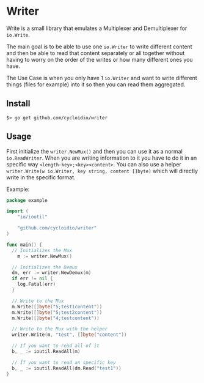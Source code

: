 # Writer

Write is a small library that emulates a Multiplexer and Demultiplexer for `io.Write`.

The main goal is to be able to use one `io.Writer` to write different content and then
be able to read that content separately or all together without having to worry on the
order of the writes or how many different ones you have.

The Use Case is when you only have 1 `io.Writer` and want to write different things
(files for example) into it so then you can read them aggregated.

## Install

```
$> go get github.com/cycloidio/writer
```

## Usage

First initialize the `writer.NewMux()` and then you can use it as a normal `io.ReadWriter`. When
you are writing information to it you have to do it in an specific way `<length-key>;<key><content>`.
You can also use a helper `writer.Write(w io.Writer, key string, content []byte)` which will directly
write in the specific format.

Example:

```go
package example

import (
	"io/ioutil"

	"github.com/cycloidio/writer"
)

func main() {
  // Initializes the Mux
	m := writer.NewMux()

  // Initializes the Demux
  dm, err := writer.NewDemux(m)
  if err != nil {
    log.Fatal(err)
  }

  // Write to the Mux
  m.Write([]byte("5;test1content"))
  m.Write([]byte("5;test2content"))
  m.Write([]byte("4;testcontent"))

  // Write to the Mux with the helper
  writer.Write(m, "test", []byte("content"))

  // If you want to read all of it
  b, _ := ioutil.ReadAll(m)

  // If you want to read an specific key
  b, _ := ioutil.ReadAll(dm.Read("test1"))
}
```

